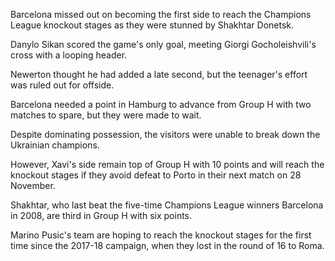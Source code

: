 Barcelona missed out on becoming the first side to reach the Champions League knockout stages as they were stunned by Shakhtar Donetsk.

Danylo Sikan scored the game's only goal, meeting Giorgi Gocholeishvili's cross with a looping header.

Newerton thought he had added a late second, but the teenager's effort was ruled out for offside.

Barcelona needed a point in Hamburg to advance from Group H with two matches to spare, but they were made to wait.

Despite dominating possession, the visitors were unable to break down the Ukrainian champions.

However, Xavi's side remain top of Group H with 10 points and will reach the knockout stages if they avoid defeat to Porto in their next match on 28 November.

Shakhtar, who last beat the five-time Champions League winners Barcelona in 2008, are third in Group H with six points.

Marino Pusic's team are hoping to reach the knockout stages for the first time since the 2017-18 campaign, when they lost in the round of 16 to Roma.
